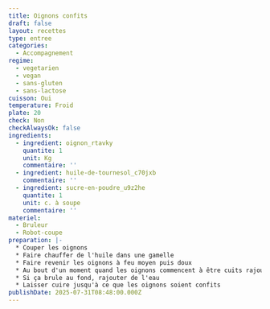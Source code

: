 ```yaml
---
title: Oignons confits
draft: false
layout: recettes
type: entree
categories:
  - Accompagnement
regime:
  - vegetarien
  - vegan
  - sans-gluten
  - sans-lactose
cuisson: Oui
temperature: Froid
plate: 20
check: Non
checkAlwaysOk: false
ingredients:
  - ingredient: oignon_rtavky
    quantite: 1
    unit: Kg
    commentaire: ''
  - ingredient: huile-de-tournesol_c70jxb
    commentaire: ''
  - ingredient: sucre-en-poudre_u9z2he
    quantite: 1
    unit: c. à soupe
    commentaire: ''
materiel:
  - Bruleur
  - Robot-coupe
preparation: |-
  * Couper les oignons
  * Faire chauffer de l'huile dans une gamelle
  * Faire revenir les oignons à feu moyen puis doux
  * Au bout d'un moment quand les oignons commencent à être cuits rajouter le sucre
  * Si ça brule au fond, rajouter de l'eau
  * Laisser cuire jusqu'à ce que les oignons soient confits
publishDate: 2025-07-31T08:48:00.000Z
---
```


